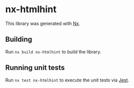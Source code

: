 # nx-htmlhint

This library was generated with [Nx](https://nx.dev).

## Building

Run `nx build nx-htmlhint` to build the library.

## Running unit tests

Run `nx test nx-htmlhint` to execute the unit tests via [Jest](https://jestjs.io).
